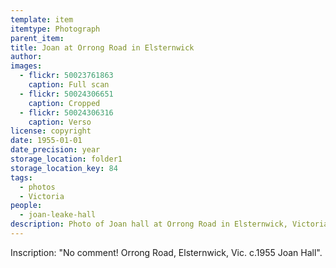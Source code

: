 ```yaml
---
template: item
itemtype: Photograph
parent_item: 
title: Joan at Orrong Road in Elsternwick
author: 
images:
  - flickr: 50023761863
    caption: Full scan
  - flickr: 50024306651
    caption: Cropped
  - flickr: 50024306316
    caption: Verso
license: copyright
date: 1955-01-01
date_precision: year
storage_location: folder1
storage_location_key: 84
tags:
  - photos
  - Victoria
people:
  - joan-leake-hall
description: Photo of Joan hall at Orrong Road in Elsternwick, Victoria, in about 1955.
---
```


Inscription: "No comment! Orrong Road, Elsternwick, Vic. c.1955 Joan Hall".
